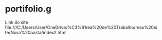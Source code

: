 # portifolio.g 

Link do site
file:///C:/Users/User/OneDrive/%C3%81rea%20de%20Trabalho/meu%20site/Nova%20pasta/index2.html
